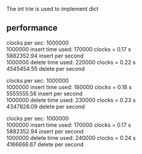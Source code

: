 The int trie is used to implement dict
## performance  
clocks per sec: 1000000  
1000000 insert time used: 170000 clocks = 0.17 s  
5882352.94 insert per second  
1000000 delete time used: 220000 clocks = 0.22 s  
4545454.55 delete per second  
  
clocks per sec: 1000000  
1000000 insert time used: 180000 clocks = 0.18 s  
5555555.56 insert per second  
1000000 delete time used: 230000 clocks = 0.23 s  
4347826.09 delete per second  
  
clocks per sec: 1000000  
1000000 insert time used: 170000 clocks = 0.17 s  
5882352.94 insert per second  
1000000 delete time used: 240000 clocks = 0.24 s  
4166666.67 delete per second
